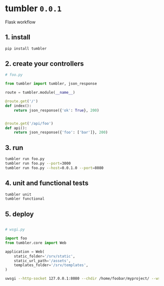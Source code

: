 # tumbler `0.0.1`

Flask workflow


## 1. install

```bash
pip install tumbler
```

## 2. create your controllers

```python
# foo.py

from tumbler import tumbler, json_response

route = tumbler.module(__name__)

@route.get('/')
def index():
    return json_response({'ok': True}, 200)


@route.get('/api/foo')
def api():
    return json_response({'foo': ['bar']}, 200)

```

## 3. run

```bash
tumbler run foo.py
tumbler run foo.py --port=3000
tumbler run foo.py --host=0.0.1.0 --port=8080
```


## 4. unit and functional tests

```bash
tumbler unit
tumbler functional
```

## 5. deploy

```python

# wsgi.py

import foo
from tumbler.core import Web

application = Web(
    static_folder='/srv/static',
    static_url_path='/assets',
    templates_folder='/srv/templates',
)
```

```bash
uwsgi --http-socket 127.0.0.1:8080 --chdir /home/foobar/myproject/ --wsgi-file wsgi.py --master --processes 4 --threads 2 --stats 127.0.0.1:9191
```
